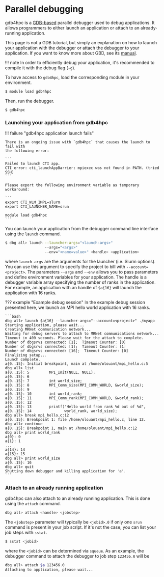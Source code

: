 # Parallel debugging

[gdb]: https://www.gnu.org/software/gdb/
[gdb-manual]: https://sourceware.org/gdb/current/onlinedocs/gdb.html/

gdb4hpc is a [GDB-based][gdb] parallel debugger used to debug applications. It
allows programmers to either launch an application or attach to an
already-running application.

This page is not a GDB tutorial, but simply an explanation on how to launch
your application with the debugger or attach the debugger to your application.
If you want to know more about GBD, see its [manual][gdb-manual].

!!! note
    In order to efficiently debug your application, it's recommended to compile
    it with the debug flag (`-g`).

To have access to `gdb4hpc`, load the corresponding module in your environment.

```bash
$ module load gdb4hpc
```

Then, run the debugger.

```bash
$ gdb4hpc
```

### Launching your application from gdb4hpc

!!! failure "gdb4hpc application launch fails"
    
    There is an ongoing issue with `gdb4hpc` that causes the launch to fail with
    the following error:

    ```
    Failed to launch CTI app.
    CTI error: cti_launchAppBarrier: mpiexec was not found in PATH. (tried SSH)
    ```

    Please export the following environment variable as temporary workaround:

    ```
    export CTI_WLM_IMPL=slurm
    export CTI_LAUNCHER_NAME=srun

    module load gdb4hpc
    ```

You can launch your application from the debugger command line interface using
the `launch` command.

```bash
$ dbg all> launch --launcher-args="<launch-args>" 
                  --args="<args>" 
                  --env="<name=value>" <handle> <application>
```

where `launch-args` are the arguments for the launcher (i.e. Slurm options).
You can use this argument to specify the project to bill with
`--account=<project>`. The parameters `--args` and `--env` allows you to pass
parameters and define environment variables for your application. The handle is
a debugger variable array specifying the number of ranks in the application.
For example, an application with an handle of `$a{16}` will launch the
application with 16 ranks.

??? example "Example debug session"
    In the example debug session presented here, we launch an MPI hello world
    application with 16 ranks.

    ```bash
    dbg all> launch $a{16} --launcher-args="--account=<project>" ./myapp
    Starting application, please wait...
    Creating MRNet communication network...
    Waiting for debug servers to attach to MRNet communications network...
    Timeout in 400 seconds. Please wait for the attach to complete.
    Number of dbgsrvs connected: [1];  Timeout Counter: [0]
    Number of dbgsrvs connected: [1];  Timeout Counter: [1]
    Number of dbgsrvs connected: [16];  Timeout Counter: [0]
    Finalizing setup...
    Launch complete.
    a{0..15}: Initial breakpoint, main at /home/olouant/mpi_hello.c:5
    dbg all> list
    a{0..15}: 5         MPI_Init(NULL, NULL);
    a{0..15}: 6
    a{0..15}: 7         int world_size;
    a{0..15}: 8         MPI_Comm_size(MPI_COMM_WORLD, &world_size);
    a{0..15}: 9
    a{0..15}: 10        int world_rank;
    a{0..15}: 11        MPI_Comm_rank(MPI_COMM_WORLD, &world_rank);
    a{0..15}: 12
    a{0..15}: 13        printf("Hello world from rank %d out of %d",
    a{0..15}: 14               world_rank, world_size);
    dbg all> break mpi_hello.c:12
    a{0..15}: Breakpoint 1: file /home/olouant/mpi_hello.c, line 12.
    dbg all> continue
    a{0..15}: Breakpoint 1, main at /home/olouant/mpi_hello.c:12
    dbg all> print world_rank
    a{0}: 0
    a{1}: 1
    ...
    a{14}: 14
    a{15}: 15
    dbg all> print world_size
    a{0..15}: 16
    dbg all> quit
    Shutting down debugger and killing application for 'a'.
    ```

### Attach to an already running application

gdb4hpc can also attach to an already running application. This is done using
the `attach` command.

```bash
dbg all> attach <handle> <jobstep>
```

The `<jobstep>` parameter will typically be `<jobid>.0` if only one `srun`
command is present in your job script. If it's not the case, you can list your
job steps with `sstat`.

```bash
$ sstat <jobid>
```

where the `<jobid>` can be determined via `squeue`. As an example, the debugger
command to attach the debugger to job step `123456.0` will be

```bash
dbg all> attach $a 123456.0
Attaching to application, please wait...
```

[THIS SECTION NEEDS TO BE WRITTEN]: <> (## CCDB: Cray Comparative Debugger)
